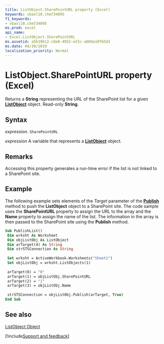```yaml
---
title: ListObject.SharePointURL property (Excel)
keywords: vbaxl10.chm734095
f1_keywords:
- vbaxl10.chm734095
ms.prod: excel
api_name:
- Excel.ListObject.SharePointURL
ms.assetid: a5b19612-c8e8-4952-e15c-a60da10f65d1
ms.date: 04/30/2019
localization_priority: Normal
---
```



# ListObject.SharePointURL property (Excel)

 Returns a **String** representing the URL of the SharePoint list for a given **[ListObject](Excel.ListObject.md)** object. Read-only **String**.


## Syntax

_expression_. `SharePointURL`

_expression_ A variable that represents a **[ListObject](Excel.ListObject.md)** object.


## Remarks

Accessing this property generates a run-time error if the list is not linked to a SharePoint site.


## Example

The following example sets elements of the  _Target_ parameter of the **[Publish](Excel.ListObject.Publish.md)** method to push the **ListObject** object to a SharePoint site. The code sample uses the **SharePointURL** property to assign the URL to the array and the **Name** property to assign the name of the list. The information in the array is then passed to the SharePoint site using the **Publish** method.


```vb
Sub PublishList() 
 Dim wrksht As Worksheet 
 Dim objListObj As ListObject 
 Dim arTarget(4) As String 
 Dim strSTSConnection As String 
 
 Set wrksht = ActiveWorkbook.Worksheets("Sheet1") 
 Set objListObj = wrksht.ListObjects(1) 
 
 arTarget(0) = "0" 
 arTarget(1) = objListObj.SharePointURL 
 arTarget(2) = "1" 
 arTarget(3) = objListObj.Name 
 
 strSTSConnection = objListObj.Publish(arTarget, True) 
End Sub
```


## See also


[ListObject Object](Excel.ListObject.md)

[!include[Support and feedback](~/includes/feedback-boilerplate.md)]
